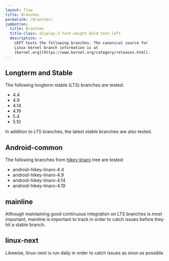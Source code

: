 ```yaml
---
layout: flow
title: Branches
permalink: /branches/
jumbotron:
  title: Branches
  title-class: display-3 font-weight-bold text-left
  description: >
    LKFT tests the following branches. The canonical source for
    Linux kernel branch information is at
    [kernel.org](https://www.kernel.org/category/releases.html).
---
```


## Longterm and Stable

The following longterm stable (LTS) branches are tested:

- 4.4
- 4.9
- 4.14
- 4.19
- 5.4
- 5.10

In addition to LTS branches, the latest stable branches are also tested.

## Android-common

The following branches from
[hikey-linaro](https://android.googlesource.com/kernel/hikey-linaro/) tree are
tested:

- android-hikey-linaro-4.4
- android-hikey-linaro-4.9
- android-hikey-linaro-4.14
- android-hikey-linaro-4.19

## mainline

Although maintaining good continuous integration on LTS branches is most
important, mainline is important to track in order to catch issues before they
hit a stable branch.

## linux-next

Likewise, linux-next is run daily in order to catch issues as soon as possible.
